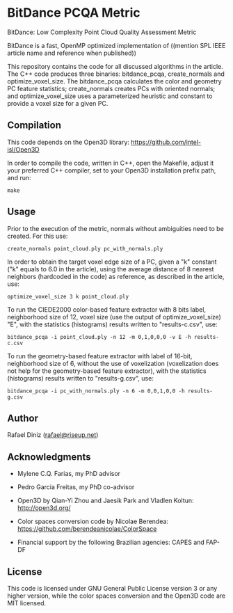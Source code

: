 # BitDance PCQA Metric

BitDance: Low Complexity Point Cloud Quality Assessment Metric

BitDance is a fast, OpenMP optimized implementation of ((mention SPL IEEE article name and reference when published))

This repository contains the code for all discussed algorithms in the article. The C++ code produces
three binaries: bitdance_pcqa, create_normals and optimize_voxel_size. The bitdance_pcqa calculates
the color and geometry PC feature statistics; create_normals creates PCs with oriented normals; and
optimize_voxel_size uses a parameterized heuristic and constant to provide a voxel size for a given
PC.


## Compilation

This code depends on the Open3D library: https://github.com/intel-isl/Open3D

In order to compile the code, written in C++, open the Makefile, adjust it your preferred C++
compiler, set to your Open3D installation prefix path, and run:

    make


## Usage

Prior to the execution of the metric, normals without ambiguities need to be created. For this use:

    create_normals point_cloud.ply pc_with_normals.ply

In order to obtain the target voxel edge size of a PC, given a "k" constant ("k" equals to 6.0 in
the article), using the average distance of 8 nearest neighbors (hardcoded in the code) as
reference, as described in the article, use:

    optimize_voxel_size 3 k point_cloud.ply

To run the CIEDE2000 color-based feature extractor with 8 bits label, neighborhood size of 12,
voxel size (use the output of optimize_voxel_size) "E", with the statistics (histograms) results written to "results-c.csv",  use:

    bitdance_pcqa -i point_cloud.ply -n 12 -m 0,1,0,0,0 -v E -h results-c.csv

To run the geometry-based feature extractor with label of 16-bit, neighborhood size of 6, without the
use of voxelization (voxelization does not help for the geometry-based feature extractor), with
the statistics (histograms) results written to "results-g.csv", use:

    bitdance_pcqa -i pc_with_normals.ply -n 6 -m 0,0,1,0,0 -h results-g.csv


## Author

Rafael Diniz (rafael@riseup.net)

## Acknowledgments

- Mylene C.Q. Farias, my PhD advisor

- Pedro Garcia Freitas, my PhD co-advisor

- Open3D by Qian-Yi Zhou and Jaesik Park and Vladlen Koltun: http://open3d.org/

- Color spaces conversion code by Nicolae Berendea: https://github.com/berendeanicolae/ColorSpace

- Financial support by the following Brazilian agencies: CAPES and FAP-DF

## License

This code is licensed under GNU General Public License version 3 or any higher version, while the
color spaces conversion and the Open3D code are MIT licensed.
